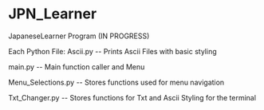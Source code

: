 # JPN_Learner
JapaneseLearner Program (IN PROGRESS)

Each Python File:
Ascii.py -- Prints Ascii Files with basic styling

main.py -- Main function caller and Menu

Menu_Selections.py -- Stores functions used for menu navigation

Txt_Changer.py -- Stores functions for Txt and Ascii Styling for the terminal
